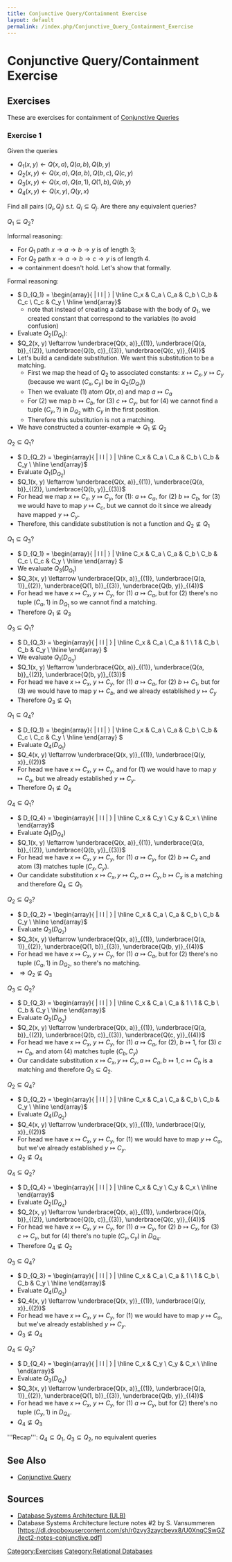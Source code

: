 ```yaml
---
title: Conjunctive Query/Containment Exercise
layout: default
permalink: /index.php/Conjunctive_Query_Containment_Exercise
---
```


# Conjunctive Query/Containment Exercise

## Exercises
These are exercises for containment of [Conjunctive Queries](Conjunctive_Query)


### Exercise 1
Given the queries 
- $Q_1(x, y) \leftarrow Q(x, a), Q(a, b), Q(b, y)$
- $Q_2(x, y) \leftarrow Q(x, a), Q(a, b), Q(b, c), Q(c, y)$
- $Q_3(x, y) \leftarrow Q(x, a), Q(a, 1), Q(1, b), Q(b, y)$
- $Q_4(x, y) \leftarrow Q(x, y), Q(y, x)$

Find all pairs $(Q_i, Q_j)$ s.t. $Q_i \subseteq Q_j$. Are there any equivalent queries? 


$Q_1 \subseteq Q_2$?

Informal reasoning:
- For $Q_1$ path $x \to a \to b \to y$ is of length 3;
- For $Q_2$ path $x \to a \to b \to c \to y$ is of length 4.
- $\Rightarrow$ containment doesn't hold. Let's show that formally.


Formal reasoning:
- $
D_{Q_1} = 
\begin{array}{ |  l l | } |  \hline
  C_x & C_a \\
  C_a & C_b \\
  C_b & C_c \\
  C_c & C_y \\
  \hline
\end{array}$
  - note that instead of creating a database with the body of $Q_1$, we created constant that correspond to the variables (to avoid confusion)
- Evaluate $Q_2(D_{Q_1})$:
- $Q_2(x, y) \leftarrow \underbrace{Q(x, a)}_{(1)}, \underbrace{Q(a, b)}_{(2)}, \underbrace{Q(b, c)}_{(3)}, \underbrace{Q(c, y)}_{(4)}$
- Let's build a candidate substitution. We want this substitution to be a matching.
  - First we map the head of $Q_2$ to associated constants: $x \mapsto C_x, y \mapsto C_y$ (because we want $(C_x, C_y)$ be in $Q_2(D_{Q_1})$)
  - Then we evaluate (1) atom $Q(x, a)$ and map $a \mapsto C_a$ 
  - For (2) we map $b \mapsto C_b$, for (3) $c \mapsto C_y$, but for (4) we cannot find a tuple $(C_y, ?)$ in $D_{Q_2}$ with $C_y$ in the first position. 
  - Therefore this substitution is not a matching.
- We have constructed a counter-example $\Rightarrow$ $Q_1 \not \subseteq Q_2$


$Q_2 \subseteq Q_1$?
- $
D_{Q_2} = 
\begin{array}{ |  l l | } |  \hline
  C_x & C_a \\
  C_a & C_b \\
  C_b & C_y \\
  \hline
\end{array}$
- Evaluate $Q_1(D_{Q_2})$
- $Q_1(x, y) \leftarrow \underbrace{Q(x, a)}_{(1)}, \underbrace{Q(a, b)}_{(2)}, \underbrace{Q(b, y)}_{(3)}$
- For head we map $x \mapsto C_x$, $y \mapsto C_y$, for (1): $a \mapsto C_a$, for (2) $b \mapsto C_b$, for (3) we would have to map $y \mapsto C_c$, but we cannot do it since we already have mapped $y \mapsto C_y$.
- Therefore, this candidate substitution is not a function and $Q_2 \not \subseteq Q_1$


$Q_1 \subseteq Q_3$?
- $
D_{Q_1} = 
\begin{array}{ |  l l | } |  \hline
  C_x & C_a \\
  C_a & C_b \\
  C_b & C_c \\
  C_c & C_y \\
  \hline
\end{array}
$
- We evaluate $Q_3(D_{Q_1})$
- $Q_3(x, y) \leftarrow \underbrace{Q(x, a)}_{(1)}, \underbrace{Q(a, 1)}_{(2)}, \underbrace{Q(1, b)}_{(3)}, \underbrace{Q(b, y)}_{(4)}$
- For head we have $x \mapsto C_x$, $y \mapsto C_y$, for (1) $a \mapsto C_a$, but for (2) there's no tuple $(C_a, 1)$ in $D_{Q_1}$ so we cannot find a matching.
- Therefore $Q_1 \not \subseteq Q_3$


$Q_3 \subseteq Q_1$?
- $
D_{Q_3} =
\begin{array}{ |  l l | } |  \hline
  C_x & C_a \\
  C_a & 1 \\
  1 & C_b \\
  C_b & C_y \\
  \hline
\end{array}
$
- We evaluate $Q_1(D_{Q_3})$
- $Q_1(x, y) \leftarrow \underbrace{Q(x, a)}_{(1)}, \underbrace{Q(a, b)}_{(2)}, \underbrace{Q(b, y)}_{(3)}$
- For head we have $x \mapsto C_x$, $y \mapsto C_y$, for (1) $a \mapsto C_a$, for (2) $b \mapsto C_1$, but for (3) we would have to map $y \mapsto C_b$, and we already established $y \mapsto C_y$
- Therefore $Q_3 \not \subseteq Q_1$


$Q_1 \subseteq Q_4$?
- $
D_{Q_1} = 
\begin{array}{ |  l l | } |  \hline
  C_x & C_a \\
  C_a & C_b \\
  C_b & C_c \\
  C_c & C_y \\
  \hline
\end{array}
$
- Evaluate $Q_4(D_{Q_1})$
- $Q_4(x, y) \leftarrow \underbrace{Q(x, y)}_{(1)}, \underbrace{Q(y, x)}_{(2)}$
- For head we have $x \mapsto C_x$, $y \mapsto C_y$, and for (1) we would have to map $y \mapsto C_a$, but we already established $y \mapsto C_y$.
- Therefore $Q_1 \not \subseteq Q_4$


$Q_4 \subseteq Q_1$?
- $
D_{Q_4} =
\begin{array}{ |  l l | } |  \hline
  C_x & C_y \\
  C_y & C_x \\
  \hline
\end{array}$
- Evaluate $Q_1(D_{Q_4})$
- $Q_1(x, y) \leftarrow \underbrace{Q(x, a)}_{(1)}, \underbrace{Q(a, b)}_{(2)}, \underbrace{Q(b, y)}_{(3)}$
- For head we have $x \mapsto C_x$, $y \mapsto C_y$, for (1) $a \mapsto C_y$, for (2) $b \mapsto C_x$ and atom (3) matches tuple $(C_x, C_y)$.
- Our candidate substitution $x \mapsto C_x, y \mapsto C_y, a \mapsto C_y, b \mapsto C_x$ is a matching and therefore $Q_4 \subseteq Q_1$.


$Q_2 \subseteq Q_3$?
- $
D_{Q_2} = 
\begin{array}{ |  l l | } |  \hline
  C_x & C_a \\
  C_a & C_b \\
  C_b & C_y \\
  \hline
\end{array}$
- Evaluate $Q_3(D_{Q_2})$
- $Q_3(x, y) \leftarrow \underbrace{Q(x, a)}_{(1)}, \underbrace{Q(a, 1)}_{(2)}, \underbrace{Q(1, b)}_{(3)}, \underbrace{Q(b, y)}_{(4)}$
- For head we have $x \mapsto C_x$, $y \mapsto C_y$, for (1) $a \mapsto C_a$, but for (2) there's no tuple $(C_a, 1)$ in $D_{Q_2}$, so there's no matching. 
- $\Rightarrow Q_2 \not \subseteq Q_3$


$Q_3 \subseteq Q_2$?
- $
D_{Q_3} =
\begin{array}{ |  l l | } |  \hline
  C_x & C_a \\
  C_a & 1 \\
  1 & C_b \\
  C_b & C_y \\
  \hline
\end{array}$
- Evaluate $Q_2(D_{Q_3})$
- $Q_2(x, y) \leftarrow \underbrace{Q(x, a)}_{(1)}, \underbrace{Q(a, b)}_{(2)}, \underbrace{Q(b, c)}_{(3)}, \underbrace{Q(c, y)}_{(4)}$
- For head we have $x \mapsto C_x$, $y \mapsto C_y$, for (1) $a \mapsto C_a$, for (2), $b \mapsto 1$, for (3) $c \mapsto C_b$, and atom (4) matches tuple $(C_b, C_y)$
- Our candidate substitution $x \mapsto C_x, y \mapsto C_y, a \mapsto C_a, b \mapsto 1, c \mapsto C_b$ is a matching and therefore $Q_3 \subseteq Q_2$.


$Q_2 \subseteq Q_4$?
- $
D_{Q_2} = 
\begin{array}{ |  l l | } |  \hline
  C_x & C_a \\
  C_a & C_b \\
  C_b & C_y \\
  \hline
\end{array}$
- Evaluate $Q_4(D_{Q_2})$
- $Q_4(x, y) \leftarrow \underbrace{Q(x, y)}_{(1)}, \underbrace{Q(y, x)}_{(2)}$
- For head we have $x \mapsto C_x$, $y \mapsto C_y$, for (1) we would have to map  $y \mapsto C_a$, but we've already established $y \mapsto C_y$.
- $Q_2 \not \subseteq Q_4$


$Q_4 \subseteq Q_2$?
- $
D_{Q_4} =
\begin{array}{ |  l l | } |  \hline
  C_x & C_y \\
  C_y & C_x \\
  \hline
\end{array}$
- Evaluate $Q_2(D_{Q_4})$
- $Q_2(x, y) \leftarrow \underbrace{Q(x, a)}_{(1)}, \underbrace{Q(a, b)}_{(2)}, \underbrace{Q(b, c)}_{(3)}, \underbrace{Q(c, y)}_{(4)}$
- For head we have $x \mapsto C_x$, $y \mapsto C_y$, for (1) $a \mapsto C_y$, for (2) $b \mapsto C_x$, for (3) $c \mapsto C_y$, but for (4) there's no tuple $(C_y, C_y)$ in $D_{Q_4}$.
- Therefore $Q_4 \not \subseteq Q_2$


$Q_3 \subseteq Q_4$?
- $
D_{Q_3} =
\begin{array}{ |  l l | } |  \hline
  C_x & C_a \\
  C_a & 1 \\
  1 & C_b \\
  C_b & C_y \\
  \hline
\end{array}$
- Evaluate $Q_4(D_{Q_3})$
- $Q_4(x, y) \leftarrow \underbrace{Q(x, y)}_{(1)}, \underbrace{Q(y, x)}_{(2)}$
- For head we have $x \mapsto C_x$, $y \mapsto C_y$, for (1) we would have to map  $y \mapsto C_a$, but we've already established $y \mapsto C_y$.
- $Q_3 \not \subseteq Q_4$


$Q_4 \subseteq Q_3$?
- $
D_{Q_4} =
\begin{array}{ |  l l | } |  \hline
  C_x & C_y \\
  C_y & C_x \\
  \hline
\end{array}$
- Evaluate $Q_3(D_{Q_4})$
- $Q_3(x, y) \leftarrow \underbrace{Q(x, a)}_{(1)}, \underbrace{Q(a, 1)}_{(2)}, \underbrace{Q(1, b)}_{(3)}, \underbrace{Q(b, y)}_{(4)}$
- For head we have $x \mapsto C_x$, $y \mapsto C_y$, for (1) $a \mapsto C_y$, but for (2) there's no tuple $(C_y, 1)$ in $D_{Q_4}$.
- $Q_4 \not \subseteq Q_3$


'''Recap''':  $Q_4 \subseteq Q_1$, $Q_3 \subseteq Q_2$, no equivalent queries 


## See Also
- [Conjunctive Query](Conjunctive_Query)

## Sources
- [Database Systems Architecture (ULB)](Database_Systems_Architecture_(ULB))
- Database Systems Architecture lecture notes #2 by S. Vansummeren [https://dl.dropboxusercontent.com/sh/r0zvy3zaycbevx8/U0XnqCSwGZ/lect2-notes-conjunctive.pdf]


[Category:Exercises](Category_Exercises)
[Category:Relational Databases](Category_Relational_Databases)